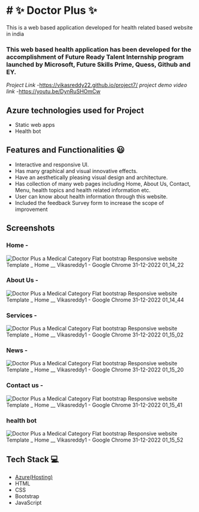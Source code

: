 # # ✨  Doctor Plus ✨

This is a web based application developed for health related based website in india

### This web based health application has been developed for the accomplishment of Future Ready Talent Internship program launched by Microsoft, Future Skills Prime, Quess, Github and EY.


*Project Link* -https://vikasreddy22.github.io/project7/
*project demo video link* -https://youtu.be/DynRuSHOmCw 

## Azure technologies used for Project

- Static web apps
- Health bot

## Features and Functionalities 😃

- Interactive and responsive UI.
- Has many graphical and visual innovative effects.
- Have an aesthetically pleasing visual design and architecture.
- Has collection of many web pages including Home, About Us, Contact, Menu, health topics and health related information etc.
- User can know about health information through this website.
- Included the feedback Survey form to increase the scope of improvement 

## Screenshots
### Home -
![Doctor Plus a Medical Category Flat bootstrap Responsive website Template _ Home __ Vikasreddy1 - Google Chrome 31-12-2022 01_14_22](https://user-images.githubusercontent.com/119279262/210107033-66c0d46e-7546-4611-a666-99ef5428a5b1.png)

### About Us -
![Doctor Plus a Medical Category Flat bootstrap Responsive website Template _ Home __ Vikasreddy1 - Google Chrome 31-12-2022 01_14_44](https://user-images.githubusercontent.com/119279262/210107049-ab5d8241-e3b1-43d3-8a5f-09d14cb0be90.png)


### Services -
![Doctor Plus a Medical Category Flat bootstrap Responsive website Template _ Home __ Vikasreddy1 - Google Chrome 31-12-2022 01_15_02](https://user-images.githubusercontent.com/119279262/210107067-b3068444-007d-49ad-9608-54278f2bc67b.png)


### News -
![Doctor Plus a Medical Category Flat bootstrap Responsive website Template _ Home __ Vikasreddy1 - Google Chrome 31-12-2022 01_15_20](https://user-images.githubusercontent.com/119279262/210107608-8a304072-85a0-423e-ba10-934a67a52c47.png)


### Contact us -
![Doctor Plus a Medical Category Flat bootstrap Responsive website Template _ Home __ Vikasreddy1 - Google Chrome 31-12-2022 01_15_41](https://user-images.githubusercontent.com/119279262/210107131-3a8f19e4-eb9c-4248-938f-c6364088dc4a.png)


### health bot
![Doctor Plus a Medical Category Flat bootstrap Responsive website Template _ Home __ Vikasreddy1 - Google Chrome 31-12-2022 01_15_52](https://user-images.githubusercontent.com/119279262/210107144-ae39bfd8-faf6-4191-8991-6d088c057c06.png)


## Tech Stack 💻

- [Azure(Hosting)](https://azure.microsoft.com/en-in/features/azure-portal/)
- HTML
- CSS
- Bootstrap
- JavaScript
